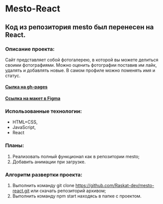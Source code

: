 # Mesto-React
## Код из репозитория mesto был перенесен на React.

### Описание проекта:
Сайт представляет собой фотогалерею, в которой вы можете делиться своими фотографиями. Можно оценить фотографии поставив им лайк, удалять и добавлять новые. В самом профиле можно поменять имя и статус.

#### [Сылка на gh-pages](https://raskat-dev.github.io/mesto-react/)
#### [Ссылка на макет в Figma](https://www.figma.com/file/StZjf8HnoeLdiXS7dYrLAh/JavaScript.-Sprint-4)

### Использованные технологии:
* HTML+CSS,
* JavaScript,
* React

### Планы:
1. Реализовать полный функционал как в репозитории mesto;
2. Добавить анимации при загрузке.

### Алгоритм развертки проекта:
1. Выполнить команду git clone https://github.com/Raskat-dev/mesto-react.git или скачать репозиторий архивом;
2. Выполнить команду npm start находясь в папке с проектом.

